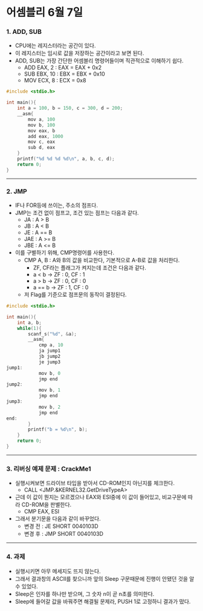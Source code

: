# 어셈블리 6월 7일

### 1. ADD, SUB
- CPU에는 레지스터라는 공간이 있다.
- 이 레지스터는 임시로 값을 저장하는 공간이라고 보면 된다.
- ADD, SUB는 가장 간단한 어셈블리 명령어들이며 직관적으로 이해하기 쉽다.
    - ADD EAX, 2 : EAX = EAX + 0x2
    - SUB EBX, 10 : EBX = EBX + 0x10
    - MOV ECX, 8 : ECX = 0x8

```C
#include <stdio.h>

int main(){
    int a = 100, b = 150, c = 300, d = 200;
    __asm{
        mov a, 100
        mov b, 100
        mov eax, b
        add eax, 1000
        mov c, eax
        sub d, eax
    }
    printf("%d %d %d %d\n", a, b, c, d);
    return 0;
}
```

---

### 2. JMP
- IF나 FOR등에 쓰이는, 주소의 점프다.
- JMP는 조건 없이 점프고, 조건 있는 점프는 다음과 같다.
    - JA : A > B
    - JB : A < B
    - JE : A == B
    - JAE : A >= B
    - JBE : A <= B
- 이를 구별하기 위해, CMP명령어를 사용한다.
    - CMP A, B : A와 B의 값을 비교한다, 기본적으로 A-B로 값을 처리한다.
        - ZF, CF라는 플래그가 켜지는데 조건은 다음과 같다.
        - a < b -> ZF : 0, CF : 1
        - a > b -> ZF : 0, CF : 0
        - a == b -> ZF : 1, CF : 0
    - 저 Flag를 기준으로 점프문의 동작이 결정된다.

```C
#include <stdio.h>

int main(){
    int a, b;
    while(1){
        scanf_s("%d", &a);
        __asm{
            cmp a, 10
            ja jump1
            jb jump2
            je jump3
jump1:
            mov b, 0
            jmp end
jump2:
            mov b, 1
            jmp end
jump3:
            mov b, 2
            jmp end
end:
        }
        printf("b = %d\n", b);
    }
    return 0;
}
```

---

### 3. 리버싱 예제 문제 : CrackMe1
- 실행시켜보면 드라이브 타입을 받아서 CD-ROM인지 아닌지를 체크한다.
    - CALL <JMP.&KERNEL32.GetDriveTypeA>
- 근데 이 값이 뭔지는 모르겠으나 EAX와 ESI중에 이 값이 들어있고, 비교구문에 따라 CD-ROM을 판별한다.
    - CMP EAX, ESI
- 그래서 분기문을 다음과 같이 바꾸었다.
    - 변경 전 : JE SHORT 0040103D
    - 변경 후 : JMP SHORT 0040103D

---

### 4. 과제
- 실행시키면 아무 메세지도 뜨지 않는다.
- 그래서 결과창의 ASCII를 찾으니까 앞의 Sleep 구문때문에 진행이 안됐던 것을 알 수 있었다.
- Sleep은 인자를 하나만 받으며, 그 숫자 n이 곧 n초를 의미한다.
- Sleep에 들어갈 값을 바꿔주면 해결될 문제라, PUSH 1로 고정하니 결과가 떴다.